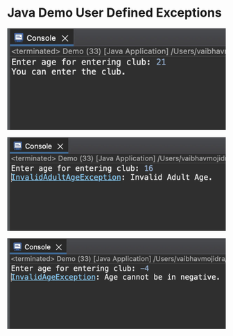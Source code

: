 # Java Demo User Defined Exceptions

[![Vaibhav Mojidra - 1.jpeg](https://raw.githubusercontent.com/VaibhavMojidra/Java---Demo-User-Defined-Exceptions/master/output/1.jpeg "Vaibhav Mojidra")](https://vaibhavmojidra.github.io/site/)

[![Vaibhav Mojidra - 2.jpeg](https://raw.githubusercontent.com/VaibhavMojidra/Java---Demo-User-Defined-Exceptions/master/output/2.jpeg "Vaibhav Mojidra")](https://vaibhavmojidra.github.io/site/)

[![Vaibhav Mojidra - 3.jpeg](https://raw.githubusercontent.com/VaibhavMojidra/Java---Demo-User-Defined-Exceptions/master/output/3.jpeg "Vaibhav Mojidra")](https://vaibhavmojidra.github.io/site/)